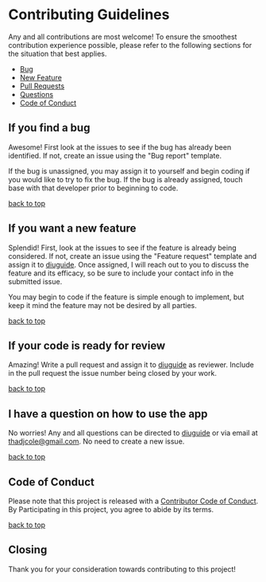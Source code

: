 # Contributing Guidelines

Any and all contributions are most welcome! To ensure the smoothest contribution experience possible, please refer to the following sections for the situation that best applies.

- [Bug](#if-you-find-a-bug)
- [New Feature](#if-you-want-a-new-feature)
- [Pull Requests](#if-your-code-is-ready-for-review)
- [Questions](#i-have-a-question-on-how-to-use-the-app)
- [Code of Conduct](#code-of-conduct)

## If you find a bug

Awesome! First look at the issues to see if the bug has already been identified. If not, create an issue using the "Bug report" template.

If the bug is unassigned, you may assign it to yourself and begin coding if you would like to try to fix the bug. If the bug is already assigned, touch base with that developer prior to beginning to code.

[back to top](#contributing-guidelines)

## If you want a new feature

Splendid! First, look at the issues to see if the feature is already being considered. If not, create an issue using the "Feature request" template and assign it to [diuguide](https://github.com/diuguide). Once assigned, I will reach out to you to discuss the feature and its efficacy, so be sure to include your contact info in the submitted issue.

You may begin to code if the feature is simple enough to implement, but keep it mind the feature may not be desired by all parties.

[back to top](#contributing-guidelines)

## If your code is ready for review

Amazing! Write a pull request and assign it to [diuguide](https://github.com/diuguide) as reviewer. Include in the pull request the issue number being closed by your work.

[back to top](#contributing-guidelines)

## I have a question on how to use the app

No worries! Any and all questions can be directed to [diuguide](https://github.com/diuguide) or via email at [thadjcole@gmail.com](mailto:thadjcole@gmail.com). No need to create a new issue.

[back to top](#contributing-guidelines)

## Code of Conduct

Please note that this project is released with a [Contributor Code of Conduct](code_of_conduct.md). By Participating in this project, you agree to abide by its terms.

[back to top](#contributing-guidelines)

## Closing

Thank you for your consideration towards contributing to this project!
